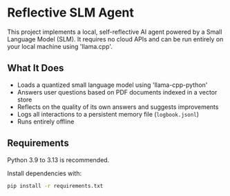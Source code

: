# Reflective SLM Agent

This project implements a local, self-reflective AI agent powered by a Small Language Model (SLM). It requires no cloud APIs and can be run entirely on your local machine using 'llama.cpp'.

## What It Does

- Loads a quantized small language model using 'llama-cpp-python'
- Answers user questions based on PDF documents indexed in a vector store
- Reflects on the quality of its own answers and suggests improvements
- Logs all interactions to a persistent memory file (`logbook.jsonl`)
- Runs entirely offline

## Requirements

Python 3.9 to 3.13 is recommended.

Install dependencies with:

```bash
pip install -r requirements.txt
